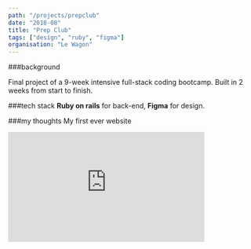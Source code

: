 ```yaml
---
path: "/projects/prepclub"
date: "2018-08"
title: "Prep Club"
tags: ["design", "ruby", "figma"]
organisation: "Le Wagon"
---
```


###background

Final project of a 9-week intensive full-stack coding bootcamp. Built in 2 weeks from start to finish.

###tech stack
**Ruby on rails** for back-end, **Figma** for design.

###my thoughts
My first ever website

<iframe width="400" height="224" src="https://www.youtube.com/embed/s3O4sVAhQtk?start=2013" frameborder="0" allow="accelerometer; encrypted-media; gyroscope; picture-in-picture" allowfullscreen></iframe>
